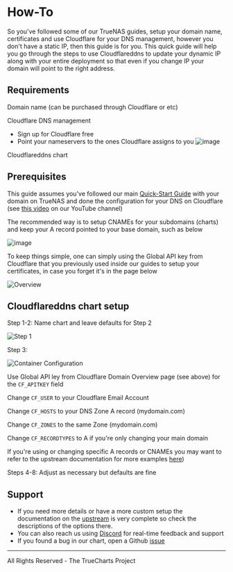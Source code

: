 # How-To

So you've followed some of our TrueNAS guides, setup your domain name, certificates and use Cloudflare for your DNS management, however you don't have a static IP, then this guide is for you. This quick guide will help you go through the steps to use Cloudflareddns to update your dynamic IP along with your entire deployment so that even if you change IP your domain will point to the right address.

## Requirements

Domain name (can be purchased through Cloudflare or etc)

Cloudflare DNS management

- Sign up for Cloudflare free
- Point your nameservers to the ones Cloudflare assigns to you
  ![image](https://user-images.githubusercontent.com/89483932/179332161-e903e46e-ed8c-4b58-81fc-6fcadf1a9851.png)

Cloudflareddns chart

## Prerequisites

This guide assumes you've followed our main [Quick-Start Guide](https://truecharts.org/docs/manual/SCALE%20Apps/Quick-Start%20Guides/adding-letsencrypt) with your domain on TrueNAS and done the configuration for your DNS on Cloudflare (see [this video](https://www.youtube.com/watch?v=hJVghecs3rE) on our YouTube channel)

The recommended way is to setup CNAMEs for your subdomains (charts) and keep your A record pointed to your base domain, such as below

![image](https://user-images.githubusercontent.com/89483932/179334653-316e462f-7bf7-4cda-a9dc-dd8842e76021.png)

To keep things simple, one can simply using the Global API key from Cloudflare that you previously used inside our guides to setup your certificates, in case you forget it's in the page below

![Overview](https://user-images.githubusercontent.com/89483932/179630007-5a4136ee-05ef-48e6-a900-74c2841ba312.png)

## Cloudflareddns chart setup

Step 1-2: Name chart and leave defaults for Step 2

![Step 1](https://user-images.githubusercontent.com/89483932/179336761-2ce2da3a-cd75-43ba-befe-4c3775f04027.png)

Step 3:

![Container Configuration](https://user-images.githubusercontent.com/89483932/179630166-b3b9e673-ec0e-4db2-a5ac-8fec4e9d319e.png)

Use Global API ley from Cloudflare Domain Overview page (see above) for the `CF_APITKEY` field

Change `CF_USER` to your Cloudflare Email Account

Change `CF_HOSTS` to your DNS Zone A record (mydomain.com)

Change `CF_ZONES` to the same Zone (mydomain.com)

Change `CF_RECORDTYPES` to A if you're only changing your main domain

If you're using or changing specific A records or CNAMEs you may want to refer to the upstream documentation for more examples [here](https://hotio.dev/containers/cloudflareddns/))

Steps 4-8: Adjust as necessary but defaults are fine

## Support

- If you need more details or have a more custom setup the documentation on the [upstream](https://hotio.dev/containers/cloudflareddns/) is very complete so check the descriptions of the options there.
- You can also reach us using [Discord](https://discord.gg/tVsPTHWTtr) for real-time feedback and support
- If you found a bug in our chart, open a Github [issue](https://github.com/truecharts/apps/issues/new/choose)

---

All Rights Reserved - The TrueCharts Project
